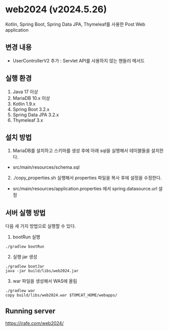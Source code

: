 # web2024 (v2024.5.26)

Kotlin, Spring Boot, Spring Data JPA, Thymeleaf를 사용한 Post Web application

## 변경 내용

- UserControllerV2 추가 : Servlet API를 사용하지 않는 핸들러 메서드

## 실행 환경

1. Java 17 이상
2. MariaDB 10.x 이상
3. Kotlin 1.9.x
4. Spring Boot 3.2.x
5. Spring Data JPA 3.2.x
6. Thymeleaf 3.x

## 설치 방법

1. MariaDB를 설치하고 스키마를 생성 후에 아래 sql을 실행해서 테이블들을 설치한다.
  - src/main/resources/schema.sql
2. ./copy_properties.sh 실행해서 properties 파일을 복사 후에 설정을 수정한다.
  - src/main/resources/application.properties 에서 spring.datasource.url 설정

## 서버 실행 방법

다음 세 가지 방법으로 실행할 수 있다.

1. bootRun 실행

```
./gradlew bootRun
```

2. 실행 jar 생성

```
./gradlew bootJar
java -jar build/libs/web2024.jar
```

3. war 파일을 생성해서 WAS에 올림

```
./gradlew war
copy build/libs/web2024.war $TOMCAT_HOME/webapps/
```

## Running server

https://irafe.com/web2024/

